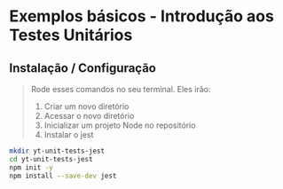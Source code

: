 # Exemplos básicos - Introdução aos Testes Unitários

## Instalação / Configuração

> Rode esses comandos no seu terminal. Eles irão:
>
> 1. Criar um novo diretório
> 2. Acessar o novo diretório
> 3. Inicializar um projeto Node no repositório
> 4. Instalar o jest

```sh
mkdir yt-unit-tests-jest
cd yt-unit-tests-jest
npm init -y
npm install --save-dev jest
```
